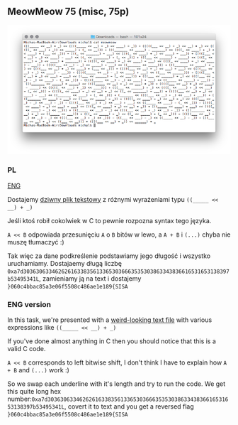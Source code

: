 ## MeowMeow 75 (misc, 75p)

![alt text](screenshot.png)

### PL
[ENG](#eng-version)

Dostajemy [dziwny plik tekstowy](meowmeow) z różnymi wyrażeniami typu `((_____ << __) + _)`

Jeśli ktoś robił cokolwiek w C to pewnie rozpozna syntax tego języka.

`A << B` odpowiada przesunięciu `A` o `B` bitów w lewo, a `A + B` i `(...)` chyba nie muszę tłumaczyć :)

Tak więc za dane podkreślenie podstawiamy jego długość i wszystko uruchamiamy. Dostajaemy długą liczbę `0xa7d30363063346262616338356133653036663535303863343836616531653138397b53495341L`, zamieniamy ją na text i dostajemy `}060c4bbac85a3e06f5508c486ae1e189{SISA`

### ENG version

In this task, we're presented with a [weird-looking text file](meowmeow) with various expressions like `((_____ << __) + _)`

If you've done almost anything in C then you should notice that this is a valid C code.

`A << B` corresponds to left bitwise shift, I don't think I have to explain how `A + B` and `(...)` work :)

So we swap each underline with it's length and try to run the code. We get this quite long hex number:`0xa7d30363063346262616338356133653036663535303863343836616531653138397b53495341L`, covert it to text and you get a reversed flag `}060c4bbac85a3e06f5508c486ae1e189{SISA`
